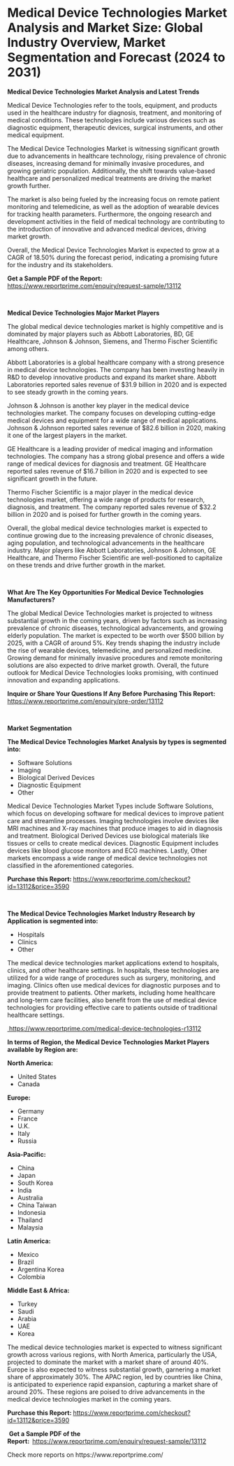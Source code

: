 <p><h1>Medical Device Technologies Market Analysis and Market Size: Global Industry Overview, Market Segmentation and Forecast (2024 to 2031)</h1></p><p><strong>Medical Device Technologies Market Analysis and Latest Trends</strong></p>
<p><p>Medical Device Technologies refer to the tools, equipment, and products used in the healthcare industry for diagnosis, treatment, and monitoring of medical conditions. These technologies include various devices such as diagnostic equipment, therapeutic devices, surgical instruments, and other medical equipment.</p><p>The Medical Device Technologies Market is witnessing significant growth due to advancements in healthcare technology, rising prevalence of chronic diseases, increasing demand for minimally invasive procedures, and growing geriatric population. Additionally, the shift towards value-based healthcare and personalized medical treatments are driving the market growth further.</p><p>The market is also being fueled by the increasing focus on remote patient monitoring and telemedicine, as well as the adoption of wearable devices for tracking health parameters. Furthermore, the ongoing research and development activities in the field of medical technology are contributing to the introduction of innovative and advanced medical devices, driving market growth.</p><p>Overall, the Medical Device Technologies Market is expected to grow at a CAGR of 18.50% during the forecast period, indicating a promising future for the industry and its stakeholders.</p></p>
<p><strong>Get a Sample PDF of the Report:&nbsp;</strong> <a href="https://www.reportprime.com/enquiry/request-sample/13112">https://www.reportprime.com/enquiry/request-sample/13112</a></p>
<p>&nbsp;</p>
<p><strong>Medical Device Technologies Major Market Players</strong></p>
<p><p>The global medical device technologies market is highly competitive and is dominated by major players such as Abbott Laboratories, BD, GE Healthcare, Johnson & Johnson, Siemens, and Thermo Fischer Scientific among others.</p><p>Abbott Laboratories is a global healthcare company with a strong presence in medical device technologies. The company has been investing heavily in R&D to develop innovative products and expand its market share. Abbott Laboratories reported sales revenue of $31.9 billion in 2020 and is expected to see steady growth in the coming years.</p><p>Johnson & Johnson is another key player in the medical device technologies market. The company focuses on developing cutting-edge medical devices and equipment for a wide range of medical applications. Johnson & Johnson reported sales revenue of $82.6 billion in 2020, making it one of the largest players in the market.</p><p>GE Healthcare is a leading provider of medical imaging and information technologies. The company has a strong global presence and offers a wide range of medical devices for diagnosis and treatment. GE Healthcare reported sales revenue of $16.7 billion in 2020 and is expected to see significant growth in the future.</p><p>Thermo Fischer Scientific is a major player in the medical device technologies market, offering a wide range of products for research, diagnosis, and treatment. The company reported sales revenue of $32.2 billion in 2020 and is poised for further growth in the coming years.</p><p>Overall, the global medical device technologies market is expected to continue growing due to the increasing prevalence of chronic diseases, aging population, and technological advancements in the healthcare industry. Major players like Abbott Laboratories, Johnson & Johnson, GE Healthcare, and Thermo Fischer Scientific are well-positioned to capitalize on these trends and drive further growth in the market.</p></p>
<p>&nbsp;</p>
<p><strong>What Are The Key Opportunities For Medical Device Technologies Manufacturers?</strong></p>
<p><p>The global Medical Device Technologies market is projected to witness substantial growth in the coming years, driven by factors such as increasing prevalence of chronic diseases, technological advancements, and growing elderly population. The market is expected to be worth over $500 billion by 2025, with a CAGR of around 5%. Key trends shaping the industry include the rise of wearable devices, telemedicine, and personalized medicine. Growing demand for minimally invasive procedures and remote monitoring solutions are also expected to drive market growth. Overall, the future outlook for Medical Device Technologies looks promising, with continued innovation and expanding applications.</p></p>
<p><strong>Inquire or Share Your Questions If Any Before Purchasing This Report:</strong> <a href="https://www.reportprime.com/enquiry/pre-order/13112">https://www.reportprime.com/enquiry/pre-order/13112</a></p>
<p>&nbsp;</p>
<p><strong>Market Segmentation</strong></p>
<p><strong>The Medical Device Technologies Market Analysis by types is segmented into:</strong></p>
<p><ul><li>Software Solutions</li><li>Imaging</li><li>Biological Derived Devices</li><li>Diagnostic Equipment</li><li>Other</li></ul></p>
<p><p>Medical Device Technologies Market Types include Software Solutions, which focus on developing software for medical devices to improve patient care and streamline processes. Imaging technologies involve devices like MRI machines and X-ray machines that produce images to aid in diagnosis and treatment. Biological Derived Devices use biological materials like tissues or cells to create medical devices. Diagnostic Equipment includes devices like blood glucose monitors and ECG machines. Lastly, Other markets encompass a wide range of medical device technologies not classified in the aforementioned categories.</p></p>
<p><strong>Purchase this Report:&nbsp;</strong><a href="https://www.reportprime.com/checkout?id=13112&price=3590">https://www.reportprime.com/checkout?id=13112&price=3590</a></p>
<p>&nbsp;</p>
<p><strong>The Medical Device Technologies Market Industry Research by Application is segmented into:</strong></p>
<p><ul><li>Hospitals</li><li>Clinics</li><li>Other</li></ul></p>
<p><p>The medical device technologies market applications extend to hospitals, clinics, and other healthcare settings. In hospitals, these technologies are utilized for a wide range of procedures such as surgery, monitoring, and imaging. Clinics often use medical devices for diagnostic purposes and to provide treatment to patients. Other markets, including home healthcare and long-term care facilities, also benefit from the use of medical device technologies for providing effective care to patients outside of traditional healthcare settings.</p></p>
<p><a href="https://www.reportprime.com/medical-device-technologies-r13112">&nbsp;https://www.reportprime.com/medical-device-technologies-r13112</a></p>
<p><strong>In terms of Region, the Medical Device Technologies Market Players available by Region are:</strong></p>
<p>
    <p> <strong> North America: </strong>
        <ul>
            <li>United States</li>
            <li>Canada</li>
        </ul>
        </p> 
    <p> <strong> Europe: </strong>
        <ul>
            <li>Germany</li>
            <li>France</li>
            <li>U.K.</li>
            <li>Italy</li>
            <li>Russia</li>
        </ul>
        </p> 
    <p> <strong> Asia-Pacific: </strong>
        <ul>
            <li>China</li>
            <li>Japan</li>
            <li>South Korea</li>
            <li>India</li>
            <li>Australia</li>
            <li>China Taiwan</li>
            <li>Indonesia</li>
            <li>Thailand</li>
            <li>Malaysia</li>
        </ul>
        </p> 
    <p> <strong> Latin America: </strong>
        <ul>
            <li>Mexico</li>
            <li>Brazil</li>
            <li>Argentina Korea</li>
            <li>Colombia</li>
        </ul>
        </p> 
    <p> <strong> Middle East & Africa: </strong>
        <ul>
            <li>Turkey</li>
            <li>Saudi</li>
            <li>Arabia</li>
            <li>UAE</li>
            <li>Korea</li>
        </ul>
    </p>
    </p>
<p><p>The medical device technologies market is expected to witness significant growth across various regions, with North America, particularly the USA, projected to dominate the market with a market share of around 40%. Europe is also expected to witness substantial growth, garnering a market share of approximately 30%. The APAC region, led by countries like China, is anticipated to experience rapid expansion, capturing a market share of around 20%. These regions are poised to drive advancements in the medical device technologies market in the coming years.</p></p>
<p><strong>Purchase this Report: </strong><a href="https://www.reportprime.com/checkout?id=13112&price=3590">https://www.reportprime.com/checkout?id=13112&price=3590</a></p>
<p>&nbsp;<strong>Get a Sample PDF of the Report:&nbsp;&nbsp;</strong><a href="https://www.reportprime.com/enquiry/request-sample/13112">https://www.reportprime.com/enquiry/request-sample/13112</a></p>
<p><strong></strong></p>
<p>Check more reports on https://www.reportprime.com/</p>